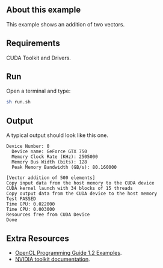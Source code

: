 ## About this example

This example shows an addition of two vectors.

## Requirements

CUDA Toolkit and Drivers. 

## Run

Open a terminal and type:

```bash
sh run.sh
```


## Output

A typical output should look like this one. 

```
Device Number: 0
  Device name: GeForce GTX 750
  Memory Clock Rate (KHz): 2505000
  Memory Bus Width (bits): 128
  Peak Memory Bandwidth (GB/s): 80.160000

[Vector addition of 500 elements]
Copy input data from the host memory to the CUDA device
CUDA kernel launch with 34 blocks of 15 threads
Copy output data from the CUDA device to the host memory
Test PASSED
Time GPU: 0.022000
Time CPU: 0.003000
Resources free from CUDA Device
Done
```

## Extra Resources

 * [OpenCL Programming Guide 1.2 Examples](https://github.com/bgaster/opencl-book-samples).
 * [NVIDIA toolkit documentation](https://developer.nvidia.com/cuda-toolkit).



